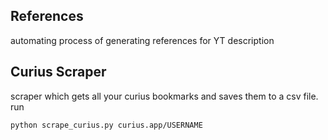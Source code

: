 ## References

automating process of generating references for YT description

## Curius Scraper
scraper which gets all your curius bookmarks and saves them to a csv file.
run 
```
python scrape_curius.py curius.app/USERNAME
```

# 